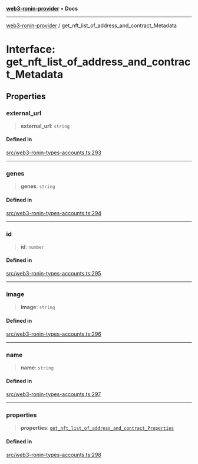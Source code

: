[**web3-ronin-provider**](../README.md) • **Docs**

***

[web3-ronin-provider](../globals.md) / get\_nft\_list\_of\_address\_and\_contract\_Metadata

# Interface: get\_nft\_list\_of\_address\_and\_contract\_Metadata

## Properties

### external\_url

> **external\_url**: `string`

#### Defined in

[src/web3-ronin-types-accounts.ts:293](https://github.com/chuacw/web3-ronin-provider/blob/e9318161fb5ce839bfa5a7cd824e9be03b129c7e/src/web3-ronin-types-accounts.ts#L293)

***

### genes

> **genes**: `string`

#### Defined in

[src/web3-ronin-types-accounts.ts:294](https://github.com/chuacw/web3-ronin-provider/blob/e9318161fb5ce839bfa5a7cd824e9be03b129c7e/src/web3-ronin-types-accounts.ts#L294)

***

### id

> **id**: `number`

#### Defined in

[src/web3-ronin-types-accounts.ts:295](https://github.com/chuacw/web3-ronin-provider/blob/e9318161fb5ce839bfa5a7cd824e9be03b129c7e/src/web3-ronin-types-accounts.ts#L295)

***

### image

> **image**: `string`

#### Defined in

[src/web3-ronin-types-accounts.ts:296](https://github.com/chuacw/web3-ronin-provider/blob/e9318161fb5ce839bfa5a7cd824e9be03b129c7e/src/web3-ronin-types-accounts.ts#L296)

***

### name

> **name**: `string`

#### Defined in

[src/web3-ronin-types-accounts.ts:297](https://github.com/chuacw/web3-ronin-provider/blob/e9318161fb5ce839bfa5a7cd824e9be03b129c7e/src/web3-ronin-types-accounts.ts#L297)

***

### properties

> **properties**: [`get_nft_list_of_address_and_contract_Properties`](get_nft_list_of_address_and_contract_Properties.md)

#### Defined in

[src/web3-ronin-types-accounts.ts:298](https://github.com/chuacw/web3-ronin-provider/blob/e9318161fb5ce839bfa5a7cd824e9be03b129c7e/src/web3-ronin-types-accounts.ts#L298)
